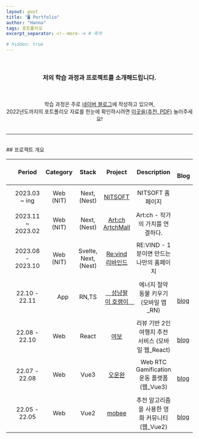 ```yaml
---
layout: post
title: "🖥️ Portfolio"
author: "Hanna"
tags: 포트폴리오
excerpt_separator: <!--more--> # 축약

# hidden: true
---
```


<br>
<div style="text-align: center">
<h3>저의 학습 과정과 프로젝트를 소개해드립니다.</h3><!--more--><br><br>
학습 과정은 주로 <a href="https://blog.naver.com/baekhannah">네이버 블로그</a>에 작성하고 있으며,<br>
2022년도까지의 포트폴리오 자료를 한눈에 확인하시려면 <a href="../assets/files/%5BPortfolio%5D%20Projects_%EB%B0%B1%ED%95%9C%EB%82%98.pdf">이곳을(추천, PDF)</a> 눌러주세요!
<br>
</div>
<br>

---

<br>
## 프로젝트 개요

|     |      Period       | Category  |     　 Stack 　      |                          Project                          |                     Description                     | 　 Blog                                                  |
| :-: | :---------------: | :-------: | :------------------: | :-------------------------------------------------------: | :-------------------------------------------------: | :------------------------------------------------------- |
|     |                   |           |                      |                                                           |                                                     |                                                          |
|     |   2023.03 ~ ing   | Web (NIT) |     Next, (Nest)     |           [NITSOFT](https://dev.nitsoft.co.kr)            |                  NITSOFT 홈페이지                   |                                                          |
|     |                   |           |                      |                                                           |                                                     |                                                          |
|     | 2023.11 ~ 2023.02 | Web (NIT) |     Next, (Nest)     | [Art:ch](https://artch.io) [ArtchMall](https://artch.kr)  |          Art:ch - 작가의 가치를 연결하다.           |                                                          |
|     |                   |           |                      |                                                           |                                                     |                                                          |
|     | 2023.08 - 2023.10 | Web (NIT) | Svelte, Next, (Nest) |           [Re:vind 리바인드](https://revind.io)           |      RE:VIND - 1분이면 만드는 나만의 홈페이지       |                                                          |
|     |                   |           |                      |                                                           |                                                     |                                                          |
|     |   22.10 - 22.11   | 　 App 　 |     　 RN,TS 　      | [　성냥팔이 호랭이　](https://github.com/mooyah5/horaeng) |       에너지 절약 동물 키우기 (모바일 앱\_RN)       | 　[blog](https://blog.naver.com/baekhannah/223102153020) |
|     |                   |           |                      |                                                           |                                                     |                                                          |
|     |   22.08 - 22.10   |    Web    |        React         |         [여보](https://github.com/mooyah5/yeo-bo)         | 리뷰 기반 2인 여행지 추천 서비스 (모바일 웹\_React) | 　[blog](https://blog.naver.com/baekhannah/223102152862) |
|     |                   |           |                      |                                                           |                                                     |                                                          |
|     |   22.07 - 22.08   |    Web    |         Vue3         |       [오운완](https://github.com/mooyah5/o_un_wan)       |     Web RTC Gamification 운동 플랫폼 (웹\_Vue3)     | 　[blog](https://blog.naver.com/baekhannah/223102152685) |
|     |                   |           |                      |                                                           |                                                     |                                                          |
|     |   22.05 - 22.05   |    Web    |         Vue2         |         [mobee](https://github.com/mooyah5/Mobee)         |   추천 알고리즘을 사용한 영화 커뮤니티 (웹\_Vue2)   | 　[blog](https://blog.naver.com/baekhannah/223102152261) |

